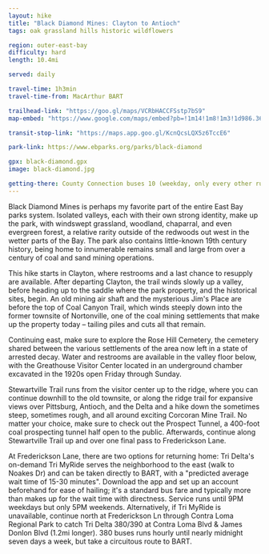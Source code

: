 ```yaml
---
layout: hike
title: "Black Diamond Mines: Clayton to Antioch"
tags: oak grassland hills historic wildflowers

region: outer-east-bay
difficulty: hard
length: 10.4mi

served: daily

travel-time: 1h3min
travel-time-from: MacArthur BART

trailhead-link: "https://goo.gl/maps/VCRbHACCFSstp7bS9"
map-embed: "https://www.google.com/maps/embed?pb=!1m14!1m8!1m3!1d986.3613140097281!2d-121.9280579!3d37.9415651!3m2!1i1024!2i768!4f13.1!3m3!1m2!1s0x80855f14cdef006f%3A0xf69b7fe1d88b1a34!2sBlack%20Diamond%20Hiking%20Trail%20Near%20Oakhurst!5e1!3m2!1sen!2sus!4v1687410376794!5m2!1sen!2sus"

transit-stop-link: "https://maps.app.goo.gl/KcnQcsLQX5z6TccE6"

park-link: https://www.ebparks.org/parks/black-diamond

gpx: black-diamond.gpx
image: black-diamond.jpg

getting-there: County Connection buses 10 (weekday, only every other run) and 310 (weekend) serve the western trailhead. Transfer at Concord BART. To get back, use Tri Delta's on-demand <a href="https://trideltatransit.com/tri-myride/">Tri MyRide</a> service from Noakes Dr directly back to BART.
---
```


Black Diamond Mines is perhaps my favorite part of the entire East Bay parks system. Isolated valleys, each with their own strong identity, make up the park, with windswept grassland, woodland, chaparral, and even evergreen forest, a relative rarity outside of the redwoods out west in the wetter parts of the Bay. The park also contains little-known 19th century history, being home to innumerable remains small and large from over a century of coal and sand mining operations.

This hike starts in Clayton, where restrooms and a last chance to resupply are available. After departing Clayton, the trail winds slowly up a valley, before heading up to the saddle where the park property, and the historical sites, begin. An old mining air shaft and the mysterious Jim's Place are before the top of Coal Canyon Trail, which winds steeply down into the former townsite of Nortonville, one of the coal mining settlements that make up the property today – tailing piles and cuts all that remain.

Continuing east, make sure to explore the Rose Hill Cemetery, the cemetery shared between the various settlements of the area now left in a state of arrested decay. Water and restrooms are available in the valley floor below, with the Greathouse Visitor Center located in an underground chamber excavated in the 1920s open Friday through Sunday.

Stewartville Trail runs from the visitor center up to the ridge, where you can continue downhill to the old townsite, or along the ridge trail for expansive views over Pittsburg, Antioch, and the Delta and a hike down the sometimes steep, sometimes rough, and all around exciting Corcoran Mine Trail. No matter your choice, make sure to check out the Prospect Tunnel, a 400-foot coal prospecting tunnel half open to the public. Afterwards, continue along Stewartville Trail up and over one final pass to Frederickson Lane.

At Frederickson Lane, there are two options for returning home: Tri Delta's on-demand Tri MyRide serves the neighborhood to the east (walk to Noakes Dr) and can be taken directly to BART, with a "predicted average wait time of 15-30 minutes". Download the app and set up an account beforehand for ease of hailing; it's a standard bus fare and typically more than makes up for the wait time with directness. Service runs until 9PM weekdays but only 5PM weekends. Alternatively, if Tri MyRide is unavailable, continue north at Frederickson Ln through Contra Loma Regional Park to catch Tri Delta 380/390 at Contra Loma Blvd & James Donlon Blvd (1.2mi longer). 380 buses runs hourly until nearly midnight seven days a week, but take a circuitous route to BART.

